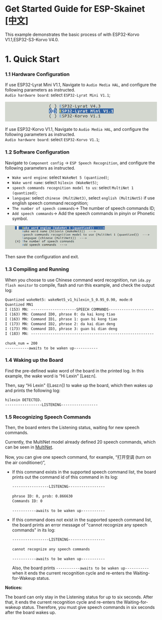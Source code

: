 # Get Started Guide for ESP-Skainet [[中文]](./README_cn.md)

This example demonstrates the basic process of with ESP32-Korvo V1.1,ESP32-S3-Korvo V4.0. 



# 1. Quick Start

### 1.1 Hardware Configuration

  If use ESP32-Lyrat Mini V1.1, Navigate to `Audio Media HAL`, and configure the following parameters as instructed.  
  `Audio hardware board`: select `ESP32-Lyrat Mini V1.1`;  

  ![speech-commands-recognition-system](../../img/audio_boards.png)  

  If use ESP32-Korvo V1.1, Navigate to `Audio Media HAL`, and configure the following parameters as instructed.  
  `Audio hardware board`: select `ESP32-Korvo V1.1`;    

### 1.2 Software Configuration

   Navigate to `Component config` -> `ESP Speech Recognition`, and configure the following parameters as instructed.
  - `Wake word engine`: select `WakeNet 5 (quantized)`;
  - `Wake word name`: select `hilexin (WakeNet5)`;
  - `speech commands recognition model to us`: select `MultiNet 1 (quantized)`;
  - `langugae`: select `chinese (MultiNet3)`, select `english (MultiNet5)` if use english speech command recognition;
  - `The number of speech commands`-> The number of speech commands ID;
  - `Add speech commands`-> Add the speech commands in pinyin or Phonetic symbol.

  ![speech-commands-recognition-system](../../img/specch_commands_config2.png)  

Then save the configuration and exit.

### 1.3 Compiling and Running

When you choose to use Chinese command word recognition, run `ida.py flash monitor` to compile, flash and run this example, and check the output log:

```
Quantized wakeNet5: wakeNet5_v1_hilexin_5_0.95_0.90, mode:0
Quantized MN1
I (153) MN: ---------------------SPEECH COMMANDS---------------------
I (163) MN: Command ID0, phrase 0: da kai kong tiao
I (163) MN: Command ID1, phrase 1: guan bi kong tiao
I (173) MN: Command ID2, phrase 2: da kai dian deng
I (173) MN: Command ID3, phrase 3: guan bi dian deng
I (183) MN: ---------------------------------------------------------

chunk_num = 200
-----------awaits to be waken up-----------
```

### 1.4 Waking up the Board

Find the pre-defined wake word of the board in the printed log. In this example, the wake word is “Hi Lexin" [Ləsɪ:n]. 

Then, say “Hi Lexin" ([Ləsɪ:n]) to wake up the board, which then wakes up and prints the following log:

```
hilexin DETECTED.
-----------------LISTENING-----------------
```

### 1.5 Recognizing Speech Commands

Then, the board enters the Listening status, waiting for new speech commands.

Currently, the MultiNet model already defined 20 speech commands, which can be seen in [MultiNet](https://github.com/espressif/esp-sr/tree/master/speech_command_recognition/README.md). 

Now, you can give one speech command, for example, “打开空调 (turn on the air conditioner)”,

* If this command exists in the supported speech command list, the board prints out the command id of this command in its log: 

	```
	-----------------LISTENING-----------------
    
    phrase ID: 0, prob: 0.866630
    Commands ID: 0
    
    -----------awaits to be waken up-----------

	```
	
* If this command does not exist in the supported speech command list, the board prints an error message of "cannot recognize any speech commands" in its log:   

  ```
  -----------------LISTENING-----------------
  
  cannot recognize any speech commands
  
  -----------awaits to be waken up-----------
  ```

  Also, the board prints `-----------awaits to be waken up-----------` when it ends the current recognition cycle and re-enters the Waiting-for-Wakeup status.

**Notices:** 

The board can only stay in the Listening status for up to six seconds. After that, it ends the current recognition cycle and re-enters the Waiting-for-wakeup status. Therefore, you must give speech commands in six seconds after the board wakes up.
